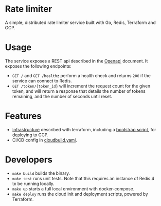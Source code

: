 # Rate limiter

A simple, distributed rate limiter service built with Go, Redis, Terraform and GCP.

# Usage

The service exposes a REST api described in the [Openapi](./api/openapi.yaml) document. It exposes the following endpoints:

- `GET /` and `GET /healthz` perform a health check and returns `200` if the service can connect to Redis.
- `GET /token/{token_id}` will increment the request count for the given token, and will return a response that details the number of tokens remaining, and the number of seconds until reset.

# Features

- [Infrastructure](./terraform) described with terraform, including a [bootstrap script](./terraform/bootstrap.sh), for deploying to GCP.
- CI/CD config in [cloudbuild.yaml](./cloudbuild.yaml).

# Developers

- `make build` builds the binary.
- `make test` runs unit tests. Note that this requires an instance of Redis 4 to be running locally.
- `make up` starts a full local environment with docker-compose.
- `make deploy` runs the cloud init and deployment scripts, powered by Terraform.
